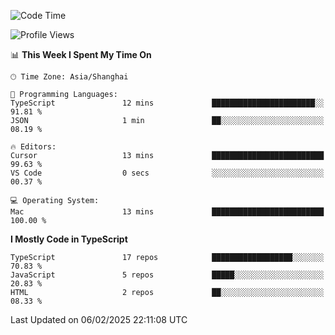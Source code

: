 <!--START_SECTION:waka-->
![Code Time](http://img.shields.io/badge/Code%20Time-7%2C266%20hrs%2019%20mins-blue)

![Profile Views](http://img.shields.io/badge/Profile%20Views-2-blue)

📊 **This Week I Spent My Time On** 

```text
🕑︎ Time Zone: Asia/Shanghai

💬 Programming Languages: 
TypeScript               12 mins             ███████████████████████░░   91.81 % 
JSON                     1 min               ██░░░░░░░░░░░░░░░░░░░░░░░   08.19 % 

🔥 Editors: 
Cursor                   13 mins             █████████████████████████   99.63 % 
VS Code                  0 secs              ░░░░░░░░░░░░░░░░░░░░░░░░░   00.37 % 

💻 Operating System: 
Mac                      13 mins             █████████████████████████   100.00 % 
```

**I Mostly Code in TypeScript** 

```text
TypeScript               17 repos            ██████████████████░░░░░░░   70.83 % 
JavaScript               5 repos             █████░░░░░░░░░░░░░░░░░░░░   20.83 % 
HTML                     2 repos             ██░░░░░░░░░░░░░░░░░░░░░░░   08.33 % 
```




 Last Updated on 06/02/2025 22:11:08 UTC
<!--END_SECTION:waka-->
